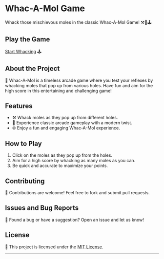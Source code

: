 # Whac-A-Mol Game

Whack those mischievous moles in the classic Whac-A-Mol Game! ⚒️👾🕹️

## Play the Game

[Start Whacking](https://aryan0-1maurya.github.io/whac-a-mol/) 🕹️

## About the Project

📜 Whac-A-Mol is a timeless arcade game where you test your reflexes by whacking moles that pop up from various holes. Have fun and aim for the high score in this entertaining and challenging game!

## Features

- ⚒️ Whack moles as they pop up from different holes.
- 👾 Experience classic arcade gameplay with a modern twist.
- 🌐 Enjoy a fun and engaging Whac-A-Mol experience.

## How to Play

1. Click on the moles as they pop up from the holes.
2. Aim for a high score by whacking as many moles as you can.
3. Be quick and accurate to maximize your points.

## Contributing

🤝 Contributions are welcome! Feel free to fork and submit pull requests.

## Issues and Bug Reports

🐛 Found a bug or have a suggestion? Open an issue and let us know!

## License

📄 This project is licensed under the [MIT License](LICENSE).

---
